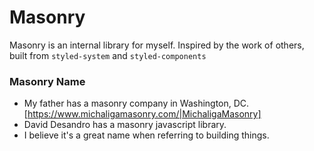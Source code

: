 # Masonry

Masonry is an internal library for myself. Inspired by the work of others, built from `styled-system` and `styled-components`

### Masonry Name

- My father has a masonry company in Washington, DC. [https://www.michaligamasonry.com/|MichaligaMasonry]
- David Desandro has a masonry javascript library.
- I believe it's a great name when referring to building things.
